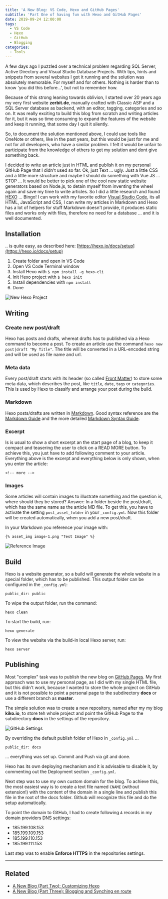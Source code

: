 ```yaml
---
title: 'A New Blog: VS Code, Hexo and GitHub Pages'
subtitle: 'Part One of having fun with Hexo and GitHub Pages'
date: 2019-09-24 12:00:00
tags:
  - VS Code
  - Hexo
  - GitHub
  - Blogging
categories:
  - Tools
---
```


A few days ago I puzzled over a technical problem regarding SQL Server, Active Directory and Visual Studio Database Projects. With tips, hints and snippets from several websites I got it running and the solution was absolutely memorable. For myself and for others. Nothing is harder than to know 'you did this before...', but not to remember how.

Because of this strong leaning towards oblivion, I started over 20 years ago my very first website **zerbit.de**, manually crafted with Classic ASP and a SQL Server database as backend, with an editor, tagging, categories and so on. It was really exciting to build this blog from scratch and writing articles for it, but it was so time consuming to expand the features of the website and keep it running, that some day I quit it silently.

So, to document the solution mentioned above, I could use tools like OneNote or others, like in the past years, but this would be just for me and not for all developers, who have a similar problem. I felt it would be unfair to participate from the knowledge of others to get my solution and dont give something back.

I decided to write an article just in HTML and publish it on my personal GitHub Page that I didn't used so far. Ok, just Text ... ugly. Just a little CSS and a little more structure and maybe I should do something with Vue JS ... STOP ... It would be better to pick one of the cool new static website generators based on Node.js, to detain myself from inventing the wheel again and save my time to write articles. So I did a little research and found [HEXO](https://hexo.io) ... Bingo! I can work with my favorite editor [Visual Studio Code](https://code.visualstudio.com/), its all HTML, JavaScript and CSS, I can write my articles in Markdown and Hexo has a lot of helpers for stuff Markdown doesn't provide, it produces static files and works only with files, therefore no need for a database ... and it is well documented.
<!-- more -->

## Installation

.. is quite easy, as described here: [https://hexo.io/docs/setup](https://hexo.io/docs/setup)

1. Create folder and open in VS Code
2. Open VS Code Terminal window
3. Install Hexo with ``$ npm install -g hexo-cli``
4. Init Hexo project with ``$ hexo init``
5. Install dependencies with ``npm install``
6. Done

![New Hexo Project](A-New-Blog-VS-Code-Hexo-and-GitHub-Pages/vscode-1.png)

## Writing

### Create new post/draft

Hexo has posts and drafts, whereat drafts has to published via a Hexo command to become a post. To create an article use the command ``hexo new post|draft "My Title"``. The title will be converted in a URL-encoded string and will be used as file name and url.

### Meta data
Every post/draft starts with its header (so called [Front Matter](https://hexo.io/docs/front-matter)) to store some meta data, which describes the post, like ``title``, ``date``, ``tags`` or ``categories``. This is used by Hexo to classify and arrange your post during the build.

### Markdown
Hexo posts/drafts are written in [Markdown](https://en.wikipedia.org/wiki/Markdown). Good syntax reference are the [Markdown Guide](https://www.markdownguide.org/basic-syntax/) and the more detailed [Markdown Syntax Guide](https://sourceforge.net/p/hexo/wiki/markdown_syntax/).

### Excerpt
Is is usual to show a short excerpt an the start page of a blog, to keep it compact and teasering the user to click on a READ MORE button. To achieve this, you just have to add following comment to your article. Everything above is the excerpt and everything below is only shown, when you enter the article:

    <!-- more -->

### Images

Some articles will contain images to illustrate something and the question is, where should they be stored? Answer: In a folder beside the post/draft, which has the same name as the article MD file. To get this, you have to activate the setting ``post_asset_folder`` in your ``_config.yml``. Now this folder will be created automatically, when you add a new post/draft.

In your Markdown you reference your image with:

    {% asset_img image-1.png "Test Image" %}

![Reference Image](A-New-Blog-VS-Code-Hexo-and-GitHub-Pages/vscode-2.png)

## Build

Hexo is a website generator, so a build will generate the whole website in a special folder, which has to be published. This output folder can be configured in the ``_config.yml``:

    public_dir: public

To wipe the output folder, run the command:

    hexo clean

To start the build, run:

    hexo generate

To view the website via the build-in local Hexo server, run:

    hexo server

## Publishing

Most "complex" task was to publish the new blog on [GitHub Pages](https://pages.github.com/). My first approach was to use my personal page, as I did with my single HTML file, but this didn't work, because I wanted to store the whole project on GitHub and it is not possible to point a personal page to the subdirectory **docs** or use a different branch as **master**.

The simple solution was to create a new repository, named after my my blog **kiko.io**, to store teh whole project and point the GitHub Page to the subdirectory **docs** in the settings of the repository.

![GitHub Settings](A-New-Blog-VS-Code-Hexo-and-GitHub-Pages/github-1.png)

By overriding the default publish folder of Hexo in ``_config.yml`` ...

    public_dir: docs

... everything was set up. Commit and Push via git and done.

Hexo has its own deploying mechanism and it is advisable to disable it, by commenting out the Deployment section ``_config.yml``.

Next step was to use my own custom domain for the blog. To achieve this, the most easiest way is to create a text file named ``CNAME`` (without extension!) with the content of the domain in a single line and publish this file in the root of the docs folder. Github will recognize this file and do the setup automatically.

To point the domain to GitHub, I had to create following ``A`` records in my domain providers DNS settings:

* 185.199.108.153
* 185.199.109.153
* 185.199.110.153
* 185.199.111.153

Last step was to enable **Enforce HTTPS** in the repositories settings.

---

## Related

* [A New Blog (Part Two): Customizing Hexo](/categories/Tools/A-New-Blog-Customizing-Hexo/)
* [A New Blog (Part Three): Blogging and Synching en route](/categories/Tools/A-New-Blog-Blogging-and-Synching-en-route/)
